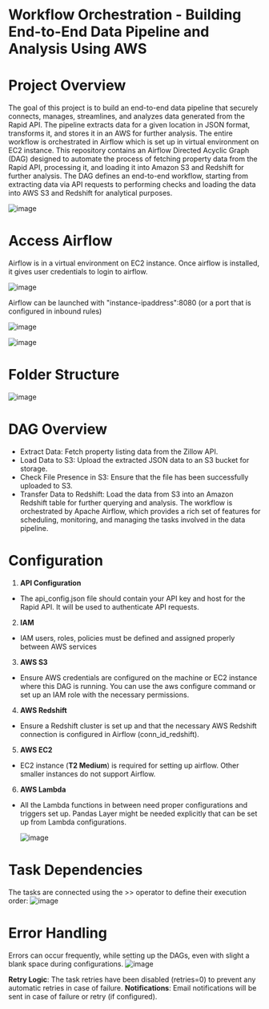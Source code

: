 # Workflow Orchestration - Building End-to-End Data Pipeline and Analysis Using AWS

# Project Overview
The goal of this project is to build an end-to-end data pipeline that securely connects, manages, streamlines, and analyzes data generated from the Rapid API. The pipeline extracts data for a given location in JSON format, transforms it, and stores it in an AWS for further analysis. The entire workflow is orchestrated in Airflow which is set up in virtual environment on EC2 instance. This repository contains an Airflow Directed Acyclic Graph (DAG) designed to automate the process of fetching property data from the Rapid API, processing it, and loading it into Amazon S3 and Redshift for further analysis. The DAG defines an end-to-end workflow, starting from extracting data via API requests to performing checks and loading the data into AWS S3 and Redshift for analytical purposes.

![image](https://github.com/user-attachments/assets/2c26e33a-a44d-456c-99e2-1f0472ed45ab)

# Access Airflow 
Airflow is in a virtual environment on EC2 instance. Once airflow is installed, it gives user credentials to login to airflow.

![image](https://github.com/user-attachments/assets/9b9d445a-d95e-4950-9a02-a170d1720710)

Airflow can be launched with "instance-ipaddress":8080 (or a port that is configured in inbound rules)

![image](https://github.com/user-attachments/assets/5313922e-9e13-475e-a3f7-380c994b9458)


![image](https://github.com/user-attachments/assets/493c7d78-1576-4765-b735-c136eda0ab35)


# Folder Structure
![image](https://github.com/user-attachments/assets/5d1bd832-0799-4559-8b0d-d9457784d34f)

# DAG Overview
- Extract Data: Fetch property listing data from the Zillow API.
- Load Data to S3: Upload the extracted JSON data to an S3 bucket for storage.
- Check File Presence in S3: Ensure that the file has been successfully uploaded to S3.
- Transfer Data to Redshift: Load the data from S3 into an Amazon Redshift table for further querying and analysis.
The workflow is orchestrated by Apache Airflow, which provides a rich set of features for scheduling, monitoring, and managing the tasks involved in the data pipeline.

# Configuration
1. **API Configuration**
- The api_config.json file should contain your API key and host for the Rapid API. It will be used to authenticate API requests.
2. **IAM**
- IAM users, roles, policies must be defined and assigned properly between AWS services
3. **AWS S3**
- Ensure AWS credentials are configured on the machine or EC2 instance where this DAG is running. You can use the aws configure command or set up an IAM role with the necessary permissions.
4. **AWS Redshift**
- Ensure a Redshift cluster is set up and that the necessary AWS Redshift connection is configured in Airflow (conn_id_redshift).
5. **AWS EC2** 
- EC2 instance (**T2 Medium**) is required for setting up airflow. Other smaller instances do not support Airflow.
6. **AWS Lambda**
- All the Lambda functions in between need proper configurations and triggers set up. Pandas Layer might be needed explicitly that can be set up from Lambda configurations.
  
  ![image](https://github.com/user-attachments/assets/9fdc55e6-d2dd-48ef-aa2a-bbf11847f4b9)


# Task Dependencies
The tasks are connected using the >> operator to define their execution order:
![image](https://github.com/user-attachments/assets/1a4533f6-7787-40f8-81af-ec6f9692ae9b)

# Error Handling
Errors can occur frequently, while setting up the DAGs, even with slight a blank space during configurations.
![image](https://github.com/user-attachments/assets/bbe511b6-1c15-4fa6-9213-6d207be7d70d)

**Retry Logic**: The task retries have been disabled (retries=0) to prevent any automatic retries in case of failure.
**Notifications**: Email notifications will be sent in case of failure or retry (if configured).


  
